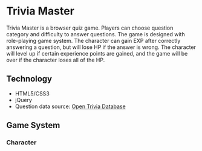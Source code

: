 # Trivia Master

Trivia Master is a browser quiz game. Players can choose question category and difficulty to answer
questions. The game is designed with role-playing game system. The character can gain EXP after correctly answering a question, but will lose HP if the answer is wrong. The character will level up if certain experience points are gained, and the game will be over if the character loses all of the HP.

## Technology

* HTML5/CSS3
* jQuery
* Question data source: [Open Trivia Database](https://opentdb.com/)

## Game System

### Character
